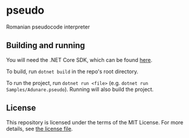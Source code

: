 # pseudo

Romanian pseudocode interpreter

## Building and running

You will need the .NET Core SDK, which can be found [here](https://dotnet.microsoft.com/download).

To build, run `dotnet build` in the repo's root directory.

To run the project, run `dotnet run <file>` (e.g. `dotnet run Samples/Adunare.pseudo`). Running will also build the project.

## License

This repository is licensed under the terms of the MIT License.
For more details, see [the license file](LICENSE.txt).